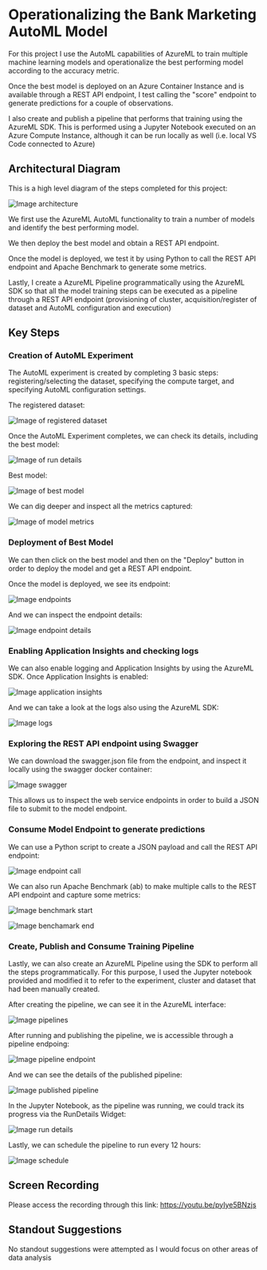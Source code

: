 # Operationalizing the Bank Marketing AutoML Model

For this project I use the AutoML capabilities of AzureML to train multiple machine learning models and operationalize the best performing model according to the accuracy metric.

Once the best model is deployed on an Azure Container Instance and is available through a REST API endpoint, I test calling the "score" endpoint to generate predictions for a couple of observations.

I also create and publish a pipeline that performs that training using the AzureML SDK. This is performed using a Jupyter Notebook executed on an Azure Compute Instance, although it can be run locally as well (i.e. local VS Code connected to Azure)

## Architectural Diagram
This is a high level diagram of the steps completed for this project:

![Image architecture](https://github.com/franciscocebcar/udacity_azureml_operationalization/blob/master/starter_files/screenshots/architecture.png)

We first use the AzureML AutoML functionality to train a number of models and identify the best performing model.

We then deploy the best model and obtain a REST API endpoint.

Once the model is deployed, we test it by using Python to call the REST API endpoint and Apache Benchmark to generate some metrics.

Lastly, I create a AzureML Pipeline programmatically using the AzureML SDK so that all the model training steps can be executed as a pipeline through a REST API endpoint (provisioning of cluster, acquisition/register of dataset and AutoML configuration and execution)

## Key Steps
### Creation of AutoML Experiment
The AutoML experiment is created by completing 3 basic steps: registering/selecting the dataset, specifying the compute target, and specifying AutoML configuration settings.

The registered dataset:

![Image of registered dataset](https://github.com/franciscocebcar/udacity_azureml_operationalization/blob/master/starter_files/screenshots/step_2_registered_dataset.png)

Once the AutoML Experiment completes, we can check its details, including the best model:

![Image of run details](https://github.com/franciscocebcar/udacity_azureml_operationalization/blob/master/starter_files/screenshots/step_2_completed_automl_run.png)

Best model:

![Image of best model](https://github.com/franciscocebcar/udacity_azureml_operationalization/blob/master/starter_files/screenshots/step_2_best_model.png)

We can dig deeper and inspect all the metrics captured:

![Image of model metrics](https://github.com/franciscocebcar/udacity_azureml_operationalization/blob/master/starter_files/screenshots/step_2_best_model_metrics.png)

### Deployment of Best Model
We can then click on the best model and then on the "Deploy" button in order to deploy the model and get a REST API endpoint.

Once the model is deployed, we see its endpoint:

![Image endpoints](https://github.com/franciscocebcar/udacity_azureml_operationalization/blob/master/starter_files/screenshots/step_3_deployed_model_endpoint.png)

And we can inspect the endpoint details:

![Image endpoint details](https://github.com/franciscocebcar/udacity_azureml_operationalization/blob/master/starter_files/screenshots/step_3_endpoint_details.png)

### Enabling Application Insights and checking logs
We can also enable logging and Application Insights by using the AzureML SDK. Once Application Insights is enabled:

![Image application insights](https://github.com/franciscocebcar/udacity_azureml_operationalization/blob/master/starter_files/screenshots/step_4_application_insights_enabled.png)

And we can take a look at the logs also using the AzureML SDK:

![Image logs](https://github.com/franciscocebcar/udacity_azureml_operationalization/blob/master/starter_files/screenshots/step_4_logs.png)

### Exploring the REST API endpoint using Swagger
We can download the swagger.json file from the endpoint, and inspect it locally using the swagger docker container:

![Image swagger](https://github.com/franciscocebcar/udacity_azureml_operationalization/blob/master/starter_files/screenshots/step_5_swagger.png)

This allows us to inspect the web service endpoints in order to build a JSON file to submit to the model endpoint.

### Consume Model Endpoint to generate predictions
We can use a Python script to create a JSON payload and call the REST API endpoint:

![Image endpoint call](https://github.com/franciscocebcar/udacity_azureml_operationalization/blob/master/starter_files/screenshots/step_6_endpoint_call.png)

We can also run Apache Benchmark (ab) to make multiple calls to the REST API endpoint and capture some metrics:

![Image benchmark start](https://github.com/franciscocebcar/udacity_azureml_operationalization/blob/master/starter_files/screenshots/step_6_benchmark_start.png)

![Image benchamark end](https://github.com/franciscocebcar/udacity_azureml_operationalization/blob/master/starter_files/screenshots/step_6_benchmark_end.png)

### Create, Publish and Consume Training Pipeline
Lastly, we can also create an AzureML Pipeline using the SDK to perform all the steps programmatically.
For this purpose, I used the Jupyter notebook provided and modified it to refer to the experiment, cluster and dataset that had been manually created.

After creating the pipeline, we can see it in the AzureML interface:

![Image pipelines](https://github.com/franciscocebcar/udacity_azureml_operationalization/blob/master/starter_files/screenshots/step_7_pipelines.png)

After running and publishing the pipeline, we is accessible through a pipeline endpoing:

![Image pipeline endpoint](https://github.com/franciscocebcar/udacity_azureml_operationalization/blob/master/starter_files/screenshots/step_7_pipeline_endpoint.png)

And we can see the details of the published pipeline:

![Image published pipeline](https://github.com/franciscocebcar/udacity_azureml_operationalization/blob/master/starter_files/screenshots/step_7_published_pipeline.png)

In the Jupyter Notebook, as the pipeline was running, we could track its progress via the RunDetails Widget:

![Image run details](https://github.com/franciscocebcar/udacity_azureml_operationalization/blob/master/starter_files/screenshots/step_7_rundetails_widget.png)

Lastly, we can schedule the pipeline to run every 12 hours:

![Image schedule](https://github.com/franciscocebcar/udacity_azureml_operationalization/blob/master/starter_files/screenshots/step_7_scheduled_run.png)

## Screen Recording
Please access the recording through this link: https://youtu.be/pyIye5BNzjs

## Standout Suggestions
No standout suggestions were attempted as I would focus on other areas of data analysis
